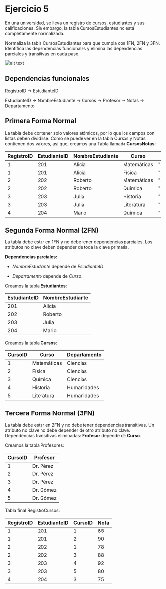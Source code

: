 # Ejercicio 5

En una universidad, se lleva un registro de cursos, estudiantes y sus calificaciones. Sin embargo, la tabla CursosEstudiantes no está completamente normalizada.

Normaliza la tabla CursosEstudiantes para que cumpla con 1FN, 2FN y 3FN. Identifica las dependencias funcionales y elimina las dependencias parciales y transitivas en cada paso.

![alt text](image-2.png)

## Dependencias funcionales

RegistroID → EstudianteID

EstudianteID → NombreEstudiante → Cursos → Profesor → Notas → Departamento

## Primera Forma Normal

La tabla debe contener solo valores atómicos, por lo que los campos con listas deben dividirse. Como se puede ver en la tabla Cursos y Notas contienen dos valores, así que, creamos una Tabla llamada __CursosNotas__:

|RegistroID|EstudianteID|NombreEstudiante|Curso|Profesor|Nota|Departamento|
|-----|------|-----|-----|-----|------|-------|
|1|201|Alicia|Matemáticas|"Dr.Pérez"|85|Ciencias|
|1|201|Alicia|Física|"Dr.Pérez"|90|Ciencias|
|2|202|Roberto|Matemáticas|"Dr.Pérez"|78|Ciencias|
|2|202|Roberto|Química|"Dr.Pérez"|88|Ciencias|
|3|203|Julia|Historia|"Dr.Gómez"|92|Humanidades|
|3|203|Julia|Literatura|"Dr.Gómez"|80|Humanidades|
|4|204|Mario|Química|"Dr.Pérez"|75|Ciencias|

## Segunda Forma Normal (2FN)

La tabla debe estar en 1FN y no debe tener dependencias parciales. Los atributos no clave deben depender de toda la clave primaria.

__Dependencias parciales:__

+ _NombreEstudiante_ depende de _EstudianteID_.

+ _Departamento_ depende de _Curso_.



Creamos la tabla __Estudiantes__:

| EstudianteID | NombreEstudiante | 
|--------------|------------------| 
| 201 | Alicia | 
| 202 | Roberto | 
| 203 | Julia | 
| 204 | Mario |



Creamos la tabla __Cursos__:

| CursoID | Curso | Departamento | 
|---------|-------------|--------------| 
| 1 | Matemáticas | Ciencias | 
| 2 | Física | Ciencias | 
| 3 | Química | Ciencias | 
| 4 | Historia | Humanidades |
| 5 | Literatura | Humanidades |



 ## Tercera Forma Normal (3FN)

La tabla debe estar en 2FN y no debe tener dependencias transitivas. Un atributo no clave no debe depender de otro atributo no clave.
Dependencias transitivas eliminadas:
__Profesor__ depende de __Curso__.

Creamos la tabla Profesores:

| CursoID | Profesor | 
|---------|-------------| 
| 1 | Dr. Pérez |
| 2 | Dr. Pérez | 
| 3 | Dr. Pérez | 
| 4 | Dr. Gómez | 
| 5 | Dr. Gómez |

Tabla final RegistroCursos:

| RegistroID | EstudianteID | CursoID | Nota |
|---------|-------------|---------|-------------| 
|1 |201 |1 |85 |
|1 |201 |2 |90 |
|2 |202 |1 |78 |
|2 |202 |3 |88 |
|3 |203 |4 |92 |
|3 |203 |5 |80 |
|4 |204 |3 |75 |

